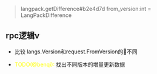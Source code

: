 > langpack.getDifference#b2e4d7d from_version:int = LangPackDifference

## rpc逻辑v
- 比较 langs.Version和request.FromVersion的不同

- <font color='yellow'>TODO(@benqi):</font> 找出不同版本的增量更新数据